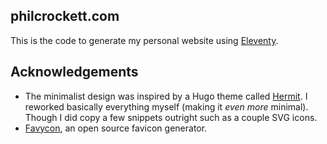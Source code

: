 ## philcrockett.com

This is the code to generate my personal website using [Eleventy][1].

## Acknowledgements

* The minimalist design was inspired by a Hugo theme called [Hermit][2]. I reworked basically everything myself (making it _even more_ minimal). Though I did copy a few snippets outright such as a couple SVG icons.
* [Favycon][3], an open source favicon generator.

[1]: https://www.11ty.dev
[2]: https://github.com/Track3/hermit/
[3]: https://github.com/ruisaraiva19/favycon
